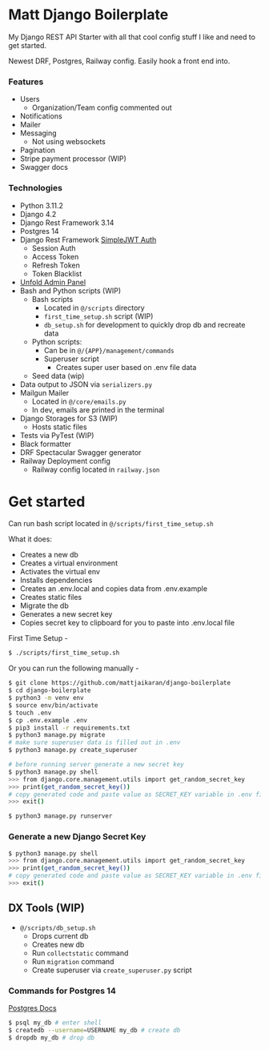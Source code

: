 # Matt Django Boilerplate

My Django REST API Starter with all that cool config stuff I like and need to get started.

Newest DRF, Postgres, Railway config. Easily hook a front end into.

### Features

- Users
  - Organization/Team config commented out
- Notifications
- Mailer
- Messaging
  - Not using websockets
- Pagination
- Stripe payment processor (WIP)
- Swagger docs

### Technologies

- Python 3.11.2
- Django 4.2
- Django Rest Framework 3.14
- Postgres 14
- Django Rest Framework [SimpleJWT Auth](https://django-rest-framework-simplejwt.readthedocs.io/en/latest/)
  - Session Auth
  - Access Token
  - Refresh Token
  - Token Blacklist
- [Unfold Admin Panel](https://github.com/unfoldadmin/django-unfold)
- Bash and Python scripts (WIP)
  - Bash scripts
    - Located in `@/scripts` directory
    - `first_time_setup.sh` script (WIP)
    - `db_setup.sh` for development to quickly drop db and recreate data
  - Python scripts:
    - Can be in `@/{APP}/management/commands`
    - Superuser script
      - Creates super user based on .env file data
  - Seed data (wip)
- Data output to JSON via `serializers.py`
- Mailgun Mailer
  - Located in `@/core/emails.py`
  - In dev, emails are printed in the terminal
- Django Storages for S3 (WIP)
  - Hosts static files
- Tests via PyTest (WIP)
- Black formatter
- DRF Spectacular Swagger generator
- Railway Deployment config
  - Railway config located in `railway.json`

# Get started

Can run bash script located in `@/scripts/first_time_setup.sh`

What it does:

- Creates a new db
- Creates a virtual environment
- Activates the virtual env
- Installs dependencies
- Creates an .env.local and copies data from .env.example
- Creates static files
- Migrate the db
- Generates a new secret key
- Copies secret key to clipboard for you to paste into .env.local file

First Time Setup -

```bash
$ ./scripts/first_time_setup.sh
```

Or you can run the following manually -

```bash
$ git clone https://github.com/mattjaikaran/django-boilerplate
$ cd django-boilerplate
$ python3 -m venv env
$ source env/bin/activate
$ touch .env
$ cp .env.example .env
$ pip3 install -r requirements.txt
$ python3 manage.py migrate
# make sure superuser data is filled out in .env
$ python3 manage.py create_superuser

# before running server generate a new secret key
$ python3 manage.py shell
>>> from django.core.management.utils import get_random_secret_key
>>> print(get_random_secret_key())
# copy generated code and paste value as SECRET_KEY variable in .env file
>>> exit()

$ python3 manage.py runserver
```

### Generate a new Django Secret Key

```bash
$ python3 manage.py shell
>>> from django.core.management.utils import get_random_secret_key
>>> print(get_random_secret_key())
# copy generated code and paste value as SECRET_KEY variable in .env file
>>> exit()
```

## DX Tools (WIP)

- `@/scripts/db_setup.sh`
  - Drops current db
  - Creates new db
  - Run `collectstatic` command
  - Run `migration` command
  - Create superuser via `create_superuser.py` script

### Commands for Postgres 14

[Postgres Docs](https://www.postgresql.org/docs/14/)

```bash
$ psql my_db # enter shell
$ createdb --username=USERNAME my_db # create db
$ dropdb my_db # drop db
```

